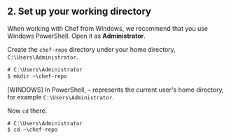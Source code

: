 ## 2. Set up your working directory

When working with Chef from Windows, we recommend that you use Windows PowerShell. Open it as **Administrator**.

Create the <code class="file-path">chef-repo</code> directory under your home directory, <code class="file-path">C:\Users\Administrator</code>.

```ps
# C:\Users\Administrator
$ mkdir ~\chef-repo
```

[WINDOWS] In PowerShell, <code class="file-path">~</code> represents the current user's home directory, for example <code class="file-path">C:\Users\Administrator</code>.

Now `cd` there.

```ps
# C:\Users\Administrator
$ cd ~\chef-repo
```
